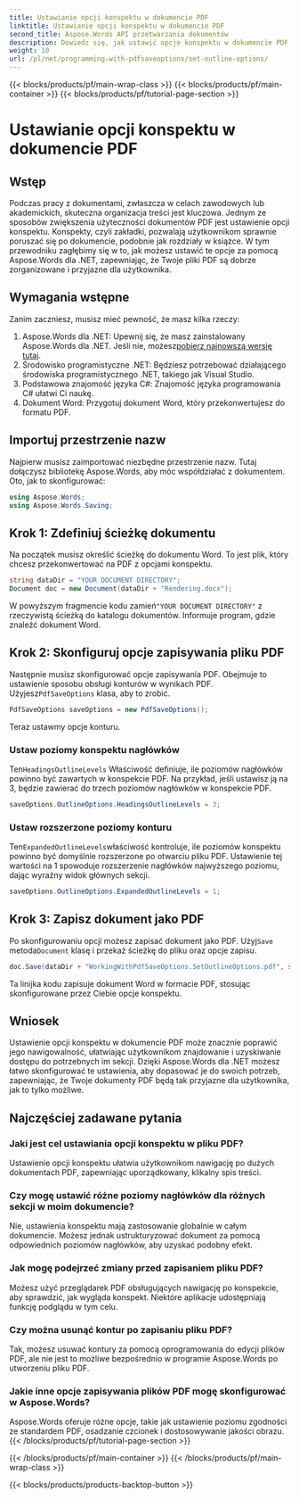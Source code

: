 ```yaml
---
title: Ustawianie opcji konspektu w dokumencie PDF
linktitle: Ustawianie opcji konspektu w dokumencie PDF
second_title: Aspose.Words API przetwarzania dokumentów
description: Dowiedz się, jak ustawić opcje konspektu w dokumencie PDF za pomocą Aspose.Words for .NET. Ulepsz nawigację w plikach PDF, konfigurując poziomy nagłówków i rozszerzone konspekty.
weight: 10
url: /pl/net/programming-with-pdfsaveoptions/set-outline-options/
---
```


{{< blocks/products/pf/main-wrap-class >}}
{{< blocks/products/pf/main-container >}}
{{< blocks/products/pf/tutorial-page-section >}}

# Ustawianie opcji konspektu w dokumencie PDF

## Wstęp

Podczas pracy z dokumentami, zwłaszcza w celach zawodowych lub akademickich, skuteczna organizacja treści jest kluczowa. Jednym ze sposobów zwiększenia użyteczności dokumentów PDF jest ustawienie opcji konspektu. Konspekty, czyli zakładki, pozwalają użytkownikom sprawnie poruszać się po dokumencie, podobnie jak rozdziały w książce. W tym przewodniku zagłębimy się w to, jak możesz ustawić te opcje za pomocą Aspose.Words dla .NET, zapewniając, że Twoje pliki PDF są dobrze zorganizowane i przyjazne dla użytkownika.

## Wymagania wstępne

Zanim zaczniesz, musisz mieć pewność, że masz kilka rzeczy:

1.  Aspose.Words dla .NET: Upewnij się, że masz zainstalowany Aspose.Words dla .NET. Jeśli nie, możesz[pobierz najnowszą wersję tutaj](https://releases.aspose.com/words/net/).
2. Środowisko programistyczne .NET: Będziesz potrzebować działającego środowiska programistycznego .NET, takiego jak Visual Studio.
3. Podstawowa znajomość języka C#: Znajomość języka programowania C# ułatwi Ci naukę.
4. Dokument Word: Przygotuj dokument Word, który przekonwertujesz do formatu PDF.

## Importuj przestrzenie nazw

Najpierw musisz zaimportować niezbędne przestrzenie nazw. Tutaj dołączysz bibliotekę Aspose.Words, aby móc współdziałać z dokumentem. Oto, jak to skonfigurować:

```csharp
using Aspose.Words;
using Aspose.Words.Saving;
```

## Krok 1: Zdefiniuj ścieżkę dokumentu

Na początek musisz określić ścieżkę do dokumentu Word. To jest plik, który chcesz przekonwertować na PDF z opcjami konspektu. 

```csharp
string dataDir = "YOUR DOCUMENT DIRECTORY";
Document doc = new Document(dataDir + "Rendering.docx");
```

 W powyższym fragmencie kodu zamień`"YOUR DOCUMENT DIRECTORY"` z rzeczywistą ścieżką do katalogu dokumentów. Informuje program, gdzie znaleźć dokument Word.

## Krok 2: Skonfiguruj opcje zapisywania pliku PDF

 Następnie musisz skonfigurować opcje zapisywania PDF. Obejmuje to ustawienie sposobu obsługi konturów w wynikach PDF. Użyjesz`PdfSaveOptions` klasa, aby to zrobić.

```csharp
PdfSaveOptions saveOptions = new PdfSaveOptions();
```

Teraz ustawmy opcje konturu. 

### Ustaw poziomy konspektu nagłówków

 Ten`HeadingsOutlineLevels` Właściwość definiuje, ile poziomów nagłówków powinno być zawartych w konspekcie PDF. Na przykład, jeśli ustawisz ją na 3, będzie zawierać do trzech poziomów nagłówków w konspekcie PDF.

```csharp
saveOptions.OutlineOptions.HeadingsOutlineLevels = 3;
```

### Ustaw rozszerzone poziomy konturu

 Ten`ExpandedOutlineLevels`właściwość kontroluje, ile poziomów konspektu powinno być domyślnie rozszerzone po otwarciu pliku PDF. Ustawienie tej wartości na 1 spowoduje rozszerzenie nagłówków najwyższego poziomu, dając wyraźny widok głównych sekcji.

```csharp
saveOptions.OutlineOptions.ExpandedOutlineLevels = 1;
```

## Krok 3: Zapisz dokument jako PDF

 Po skonfigurowaniu opcji możesz zapisać dokument jako PDF. Użyj`Save` metoda`Document` klasę i przekaż ścieżkę do pliku oraz opcje zapisu.

```csharp
doc.Save(dataDir + "WorkingWithPdfSaveOptions.SetOutlineOptions.pdf", saveOptions);
```

Ta linijka kodu zapisuje dokument Word w formacie PDF, stosując skonfigurowane przez Ciebie opcje konspektu. 

## Wniosek

Ustawienie opcji konspektu w dokumencie PDF może znacznie poprawić jego nawigowalność, ułatwiając użytkownikom znajdowanie i uzyskiwanie dostępu do potrzebnych im sekcji. Dzięki Aspose.Words dla .NET możesz łatwo skonfigurować te ustawienia, aby dopasować je do swoich potrzeb, zapewniając, że Twoje dokumenty PDF będą tak przyjazne dla użytkownika, jak to tylko możliwe.

## Najczęściej zadawane pytania

### Jaki jest cel ustawiania opcji konspektu w pliku PDF?

Ustawienie opcji konspektu ułatwia użytkownikom nawigację po dużych dokumentach PDF, zapewniając uporządkowany, klikalny spis treści.

### Czy mogę ustawić różne poziomy nagłówków dla różnych sekcji w moim dokumencie?

Nie, ustawienia konspektu mają zastosowanie globalnie w całym dokumencie. Możesz jednak ustrukturyzować dokument za pomocą odpowiednich poziomów nagłówków, aby uzyskać podobny efekt.

### Jak mogę podejrzeć zmiany przed zapisaniem pliku PDF?

Możesz użyć przeglądarek PDF obsługujących nawigację po konspekcie, aby sprawdzić, jak wygląda konspekt. Niektóre aplikacje udostępniają funkcję podglądu w tym celu.

### Czy można usunąć kontur po zapisaniu pliku PDF?

Tak, możesz usuwać kontury za pomocą oprogramowania do edycji plików PDF, ale nie jest to możliwe bezpośrednio w programie Aspose.Words po utworzeniu pliku PDF.

### Jakie inne opcje zapisywania plików PDF mogę skonfigurować w Aspose.Words?

Aspose.Words oferuje różne opcje, takie jak ustawienie poziomu zgodności ze standardem PDF, osadzanie czcionek i dostosowywanie jakości obrazu.
{{< /blocks/products/pf/tutorial-page-section >}}

{{< /blocks/products/pf/main-container >}}
{{< /blocks/products/pf/main-wrap-class >}}

{{< blocks/products/products-backtop-button >}}
